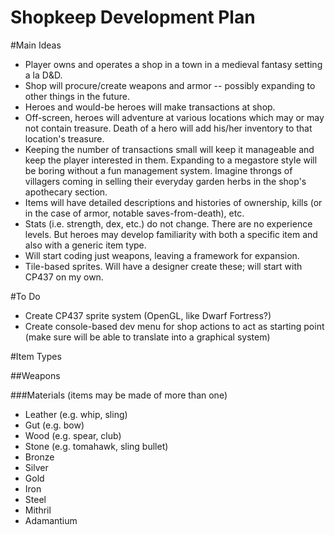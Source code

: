 Shopkeep Development Plan
=========================

#Main Ideas

- Player owns and operates a shop in a town in a medieval fantasy setting a la D&D.
- Shop will procure/create weapons and armor -- possibly expanding to other things in the future.
- Heroes and would-be heroes will make transactions at shop.
- Off-screen, heroes will adventure at various locations which may or may not contain treasure.  Death of a hero will add his/her inventory to that location's treasure.
- Keeping the number of transactions small will keep it manageable and keep the player interested in them.  Expanding to a megastore style will be boring without a fun management system.  Imagine throngs of villagers coming in selling their everyday garden herbs in the shop's apothecary section.
- Items will have detailed descriptions and histories of ownership, kills (or in the case of armor, notable saves-from-death), etc.
- Stats (i.e. strength, dex, etc.) do not change.  There are no experience levels.  But heroes may develop familiarity with both a specific item and also with a generic item type.
- Will start coding just weapons, leaving a framework for expansion.
- Tile-based sprites.  Will have a designer create these; will start with CP437 on my own.


#To Do

- Create CP437 sprite system (OpenGL, like Dwarf Fortress?)
- Create console-based dev menu for shop actions to act as starting point (make sure will be able to translate into a graphical system)


#Item Types

##Weapons

###Materials (items may be made of more than one)

- Leather (e.g. whip, sling)
- Gut (e.g. bow)
- Wood (e.g. spear, club)
- Stone (e.g. tomahawk, sling bullet)
- Bronze
- Silver
- Gold
- Iron
- Steel
- Mithril
- Adamantium